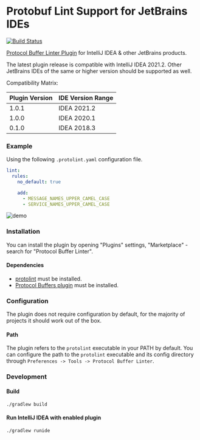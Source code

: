 # Protobuf Lint Support for JetBrains IDEs
[![Build Status](https://travis-ci.org/yoheimuta/intellij-protolint.svg?branch=master)](https://travis-ci.org/yoheimuta/intellij-protolint)

[Protocol Buffer Linter Plugin](https://plugins.jetbrains.com/plugin/12641-protocol-buffer-linter) for IntelliJ IDEA & other JetBrains products.

The latest plugin release is compatible with IntelliJ IDEA 2021.2.
Other JetBrains IDEs of the same or higher version should be supported as well.

Compatibility Matrix:

| Plugin Version  | IDE Version Range  |
|-----------------|--------------------|
| 1.0.1           | IDEA 2021.2        |
| 1.0.0           | IDEA 2020.1        |
| 0.1.0           | IDEA 2018.3        |

### Example

Using the following `.protolint.yaml` configuration file.

```yaml
lint:
  rules:
    no_default: true

    add:
      - MESSAGE_NAMES_UPPER_CAMEL_CASE
      - SERVICE_NAMES_UPPER_CAMEL_CASE
```

![demo](doc/demo.gif)

### Installation

You can install the plugin by opening "Plugins" settings, "Marketplace" - search for "Protocol Buffer Linter".

#### Dependencies

- [protolint](https://github.com/yoheimuta/protolint) must be installed.
- [Protocol Buffers plugin](https://plugins.jetbrains.com/plugin/14004-protocol-buffer-editor) must be installed.

### Configuration

The plugin does not require configuration by default, for the majority of projects it should work out of the box.

#### Path

The plugin refers to the `protolint` executable in your PATH by default.
You can configure the path to the `protolint` executable and its config directory through `Preferences -> Tools -> Protocol Buffer Linter`.

### Development

#### Build

```
./gradlew build
```

#### Run IntelliJ IDEA with enabled plugin

```
./gradlew runide
```
